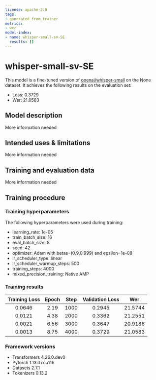 ```yaml
---
license: apache-2.0
tags:
- generated_from_trainer
metrics:
- wer
model-index:
- name: whisper-small-sv-SE
  results: []
---
```


<!-- This model card has been generated automatically according to the information the Trainer had access to. You
should probably proofread and complete it, then remove this comment. -->

# whisper-small-sv-SE

This model is a fine-tuned version of [openai/whisper-small](https://huggingface.co/openai/whisper-small) on the None dataset.
It achieves the following results on the evaluation set:
- Loss: 0.3729
- Wer: 21.0583

## Model description

More information needed

## Intended uses & limitations

More information needed

## Training and evaluation data

More information needed

## Training procedure

### Training hyperparameters

The following hyperparameters were used during training:
- learning_rate: 1e-05
- train_batch_size: 16
- eval_batch_size: 8
- seed: 42
- optimizer: Adam with betas=(0.9,0.999) and epsilon=1e-08
- lr_scheduler_type: linear
- lr_scheduler_warmup_steps: 500
- training_steps: 4000
- mixed_precision_training: Native AMP

### Training results

| Training Loss | Epoch | Step | Validation Loss | Wer     |
|:-------------:|:-----:|:----:|:---------------:|:-------:|
| 0.0646        | 2.19  | 1000 | 0.2945          | 21.5744 |
| 0.0121        | 4.38  | 2000 | 0.3362          | 21.2551 |
| 0.0021        | 6.56  | 3000 | 0.3647          | 20.9186 |
| 0.0013        | 8.75  | 4000 | 0.3729          | 21.0583 |


### Framework versions

- Transformers 4.26.0.dev0
- Pytorch 1.13.0+cu116
- Datasets 2.7.1
- Tokenizers 0.13.2
